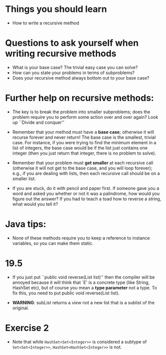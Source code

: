 # Things you should learn
- How to write a recursive method

# Questions to ask yourself when writing recursive methods
- What is your base case? The trivial easy case you can solve?
- How can you state your problems in terms of subproblems? 
- Does your recursive method always bottom out to your base case?

# Further help on recursive methods:
- The key is to break the problem into smaller subproblems; does the
   problem require you to perform some action over and over again? 
   Look up ``Divide and conquer''
   
- Remember that your method must have a **base case**; otherwise it will
   recurse forever and never return! The base case is the smallest, trivial case.
   For instance, if you were trying to find the minimum element in a list of 
   integers, the base case would be if the list just contains one integer (then you
   just return that integer, there is no problem to solve). 

- Remember that your problem must **get smaller** at each recursive call 
   (otherwise it will not get to the base case, and you will loop forever); 
   e.g., if you are dealing with lists, then each recursive call should be on 
   a smaller list. 
   
- If you are stuck, do it with pencil and paper first. If someone gave you a 
   word and asked you whether or not it was a palindrome, how would you figure out
   the answer? If you had to teach a toad how to reverse a string, what would you 
   tell it? 
   
# Java tips:
- None of these methods require you to keep a reference to instance variables, so 
   you can make them static. 
    
# 19.5
- If you just put ``public void reverse(List<E> list)'' then the compiler will be annoyed
   because it will think that `E' is a concrete type (like String, HashSet etc), but of course
   you mean a **type parameter** not a type. To fix this, you need to put
   public <E> void reverse(List<E> list). 

- **WARNING**: subList returns a *view* not a new list that is a sublist of the original. 

# Exercise 2 
- Note that while `HashSet<Set<Integer>>` is considered a subtype of `Set<Set<Integer>>`, `HashSet<HashSet<Integer>>` is not.
